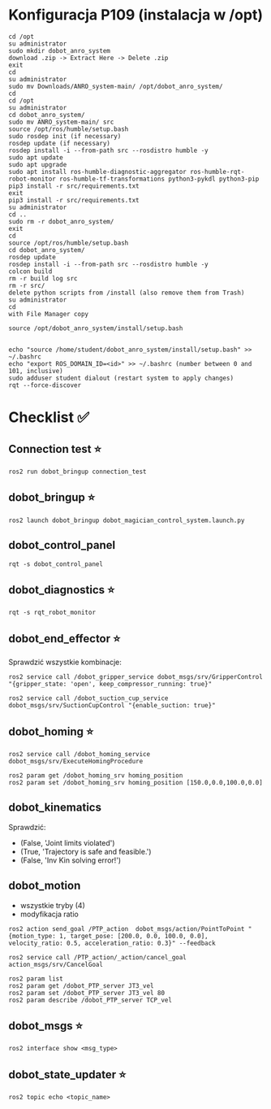 # Konfiguracja P109 (instalacja w /opt)
```
cd /opt
su administrator
sudo mkdir dobot_anro_system
download .zip -> Extract Here -> Delete .zip
exit
cd
su administrator
sudo mv Downloads/ANRO_system-main/ /opt/dobot_anro_system/
cd
cd /opt
su administrator
cd dobot_anro_system/
sudo mv ANRO_system-main/ src
source /opt/ros/humble/setup.bash
sudo rosdep init (if necessary)
rosdep update (if necessary)
rosdep install -i --from-path src --rosdistro humble -y
sudo apt update
sudo apt upgrade
sudo apt install ros-humble-diagnostic-aggregator ros-humble-rqt-robot-monitor ros-humble-tf-transformations python3-pykdl python3-pip
pip3 install -r src/requirements.txt
exit
pip3 install -r src/requirements.txt
su administrator
cd ..
sudo rm -r dobot_anro_system/
exit
cd
source /opt/ros/humble/setup.bash
cd dobot_anro_system/
rosdep update
rosdep install -i --from-path src --rosdistro humble -y
colcon build
rm -r build log src 
rm -r src/
delete python scripts from /install (also remove them from Trash)
su administrator 
cd
with File Manager copy

source /opt/dobot_anro_system/install/setup.bash


echo "source /home/student/dobot_anro_system/install/setup.bash" >> ~/.bashrc
echo "export ROS_DOMAIN_ID=<id>" >> ~/.bashrc (number between 0 and 101, inclusive)
sudo adduser student dialout (restart system to apply changes)
rqt --force-discover
```

# Checklist :white_check_mark:

## Connection test :star:
```
ros2 run dobot_bringup connection_test 
```

## dobot_bringup :star:
```
ros2 launch dobot_bringup dobot_magician_control_system.launch.py
```

## dobot_control_panel 
```
rqt -s dobot_control_panel
```

## dobot_diagnostics :star:
```
rqt -s rqt_robot_monitor
```

## dobot_end_effector :star:
Sprawdzić wszystkie kombinacje: 
```
ros2 service call /dobot_gripper_service dobot_msgs/srv/GripperControl "{gripper_state: 'open', keep_compressor_running: true}"
```
```
ros2 service call /dobot_suction_cup_service dobot_msgs/srv/SuctionCupControl "{enable_suction: true}"
```
## dobot_homing  :star:
```
ros2 service call /dobot_homing_service dobot_msgs/srv/ExecuteHomingProcedure
```
```
ros2 param get /dobot_homing_srv homing_position  
ros2 param set /dobot_homing_srv homing_position [150.0,0.0,100.0,0.0]
```
## dobot_kinematics  
Sprawdzić:
* (False, 'Joint limits violated')
* (True, 'Trajectory is safe and feasible.')
* (False, 'Inv Kin solving error!')
## dobot_motion 
- wszystkie tryby (4) 
- modyfikacja ratio 
```
ros2 action send_goal /PTP_action  dobot_msgs/action/PointToPoint "{motion_type: 1, target_pose: [200.0, 0.0, 100.0, 0.0], velocity_ratio: 0.5, acceleration_ratio: 0.3}" --feedback
```
```
ros2 service call /PTP_action/_action/cancel_goal action_msgs/srv/CancelGoal
```
```
ros2 param list    
ros2 param get /dobot_PTP_server JT3_vel   
ros2 param set /dobot_PTP_server JT3_vel 80    
ros2 param describe /dobot_PTP_server TCP_vel 
```
## dobot_msgs :star:
```
ros2 interface show <msg_type>
```
## dobot_state_updater :star:
```
ros2 topic echo <topic_name>
```

